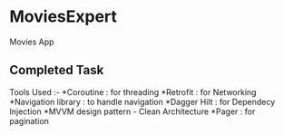 # MoviesExpert
Movies App

Completed Task 
---------------
Tools Used :-
*Coroutine : for threading
*Retrofit  : for Networking
*Navigation library : to handle navigation
*Dagger Hilt : for Dependecy Injection
*MVVM design pattern - Clean Architecture 
*Pager : for pagination